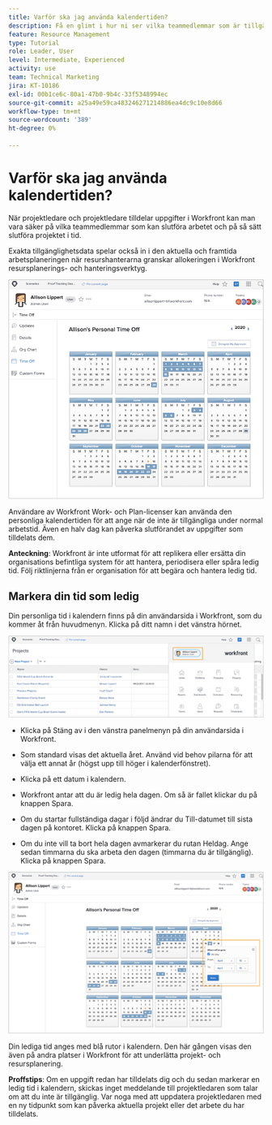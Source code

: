 ```yaml
---
title: Varför ska jag använda kalendertiden?
description: Få en glimt i hur ni ser vilka teammedlemmar som är tillgängliga för att slutföra det tilldelade arbetet och vilka som inte är det.
feature: Resource Management
type: Tutorial
role: Leader, User
level: Intermediate, Experienced
activity: use
team: Technical Marketing
jira: KT-10186
exl-id: 00b1ce6c-80a1-47b0-9b4c-33f5348994ec
source-git-commit: a25a49e59ca483246271214886ea4dc9c10e8d66
workflow-type: tm+mt
source-wordcount: '389'
ht-degree: 0%

---
```


# Varför ska jag använda kalendertiden?

När projektledare och projektledare tilldelar uppgifter i Workfront kan man vara säker på vilka teammedlemmar som kan slutföra arbetet och på så sätt slutföra projektet i tid.

Exakta tillgänglighetsdata spelar också in i den aktuella och framtida arbetsplaneringen när resurshanterarna granskar allokeringen i Workfront resursplanerings- och hanteringsverktyg.

![fotokalender](assets/pto_01.png)

Användare av Workfront Work- och Plan-licenser kan använda den personliga kalendertiden för att ange när de inte är tillgängliga under normal arbetstid. Även en halv dag kan påverka slutförandet av uppgifter som tilldelats dem.

**Anteckning**: Workfront är inte utformat för att replikera eller ersätta din organisations befintliga system för att hantera, periodisera eller spåra ledig tid. Följ riktlinjerna från er organisation för att begära och hantera ledig tid.


## Markera din tid som ledig

Din personliga tid i kalendern finns på din användarsida i Workfront, som du kommer åt från huvudmenyn. Klicka på ditt namn i det vänstra hörnet.

![användarnamn på huvudmenyn](assets/pto_02.png)

* Klicka på Stäng av i den vänstra panelmenyn på din användarsida i Workfront.

* Som standard visas det aktuella året. Använd vid behov pilarna för att välja ett annat år (högst upp till höger i kalenderfönstret).

* Klicka på ett datum i kalendern.

* Workfront antar att du är ledig hela dagen. Om så är fallet klickar du på knappen Spara.

* Om du startar fullständiga dagar i följd ändrar du Till-datumet till sista dagen på kontoret. Klicka på knappen Spara.

* Om du inte vill ta bort hela dagen avmarkerar du rutan Heldag. Ange sedan timmarna du ska arbeta den dagen (timmarna du är tillgänglig). Klicka på knappen Spara.

![avmarkera tid i personlig kalender](assets/pto_03.png)

Din lediga tid anges med blå rutor i kalendern. Den här gången visas den även på andra platser i Workfront för att underlätta projekt- och resursplanering.

**Proffstips**: Om en uppgift redan har tilldelats dig och du sedan markerar en ledig tid i kalendern, skickas inget meddelande till projektledaren som talar om att du inte är tillgänglig. Var noga med att uppdatera projektledaren med en ny tidpunkt som kan påverka aktuella projekt eller det arbete du har tilldelats.
